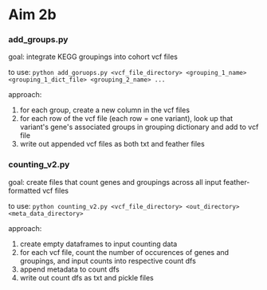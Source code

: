 
# Aim 2b

### add_groups.py
goal: integrate KEGG groupings into cohort vcf files

to use:
`python add_goruops.py <vcf_file_directory> <grouping_1_name> <grouping_1_dict_file> <grouping_2_name> ... `

approach:
1. for each group, create a new column in the vcf files
2. for each row of the vcf file (each row = one variant), look up that variant's gene's associated groups in grouping dictionary and add to vcf file
3. write out appended vcf files as both txt and feather files

### counting_v2.py
goal: create files that count genes and groupings across all input feather-formatted vcf files

to use:
`python counting_v2.py <vcf_file_directory> <out_directory> <meta_data_directory>` 

approach:
1. create empty dataframes to input counting data
2. for each vcf file, count the number of occurences of genes and groupings, and input counts into respective count dfs
3. append metadata to count dfs 
4. write out count dfs as txt and pickle files

